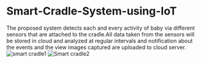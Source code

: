 # Smart-Cradle-System-using-IoT
The proposed system detects each and every activity of baby via different sensors that are attached to the cradle.All data taken from the sensors will be stored in cloud and analyzed at regular intervals and notification about the events and the view images captured are uploaded to cloud server.
![smart cradle1](https://github.com/Gowthami2244/Smart-Cradle-System-using-IoT/assets/139476546/f0976bd3-6f04-47b5-b2e6-899625532a1a)
![Smart cradle2](https://github.com/Gowthami2244/Smart-Cradle-System-using-IoT/assets/139476546/707d414c-0e7f-4c7f-87ab-7871c9846994)


